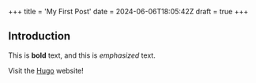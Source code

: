 +++
title = 'My First Post'
date = 2024-06-06T18:05:42Z
draft = true
+++

## Introduction

This is **bold** text, and this is *emphasized* text.

Visit the [Hugo](https://gohugo.io) website!
